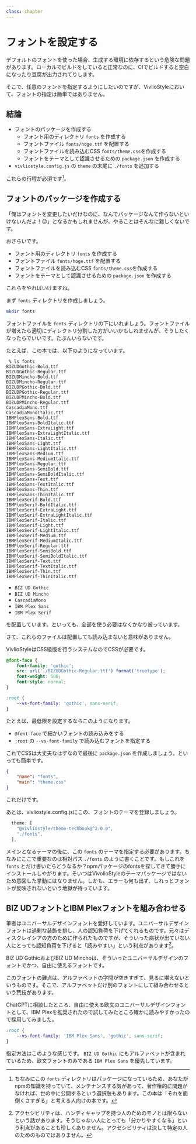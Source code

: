 ```yaml
---
class: chapter
---
```


# フォントを設定する

デフォルトのフォントを使った場合、生成する環境に依存するという危険な問題があります。ローカルでビルドをしていると正常なのに、CIでビルドすると空白になったり豆腐が出力されてりします。

そこで、任意のフォントを指定するようにしたいのですが、VivlioStyleにおいて、フォントの指定は簡単ではありません。

## 結論

* フォントのパッケージを作成する
    * フォント用のディレクトリ `fonts` を作成する
    * フォントファイル `fonts/hoge.ttf` を配置する
    * フォントファイルを読み込むCSS `fonts/theme.css`を作成する
    * フォントをテーマとして認識させるための `package.json` を作成する
* `vivliostyle.config.js` の `theme` の末尾に `./fonts` を追加する

これらの行程が必須です[^create-font-package]。

[^create-font-package]: ちなみにこの `fonts` ディレクトリはパッケージになっているため、あなたがnpmの知識を持っていて、メンテナンスする気があって、著作権的に問題がなければ、世の中に公開するという選択肢もあります。この本は「それを面倒くさすぎる」と考える人向けの本です。

## フォントのパッケージを作成する

「俺はフォントを変更したいだけなのに、なんでパッケージなんて作らないといけないんだよ！😡」となるかもしれませんが、やることはそんなに難しくないです。

おさらいです。

* フォント用のディレクトリ `fonts` を作成する
* フォントファイル `fonts/hoge.ttf` を配置する
* フォントファイルを読み込むCSS `fonts/theme.css`を作成する
* フォントをテーマとして認識させるための `package.json` を作成する

これらをやればいけますね。

まず `fonts` ディレクトリを作成しましょう。

```sh
mkdir fonts
```

フォントファイルを `fonts` ディレクトリの下にいれましょう。フォントファイルが増えたら適切にディレクトリ分割した方がいいかもしれませんが、そうしたくなったらでいいです。たぶんいらないです。

たとえば、この本では、以下のようになっています。

```
 % ls fonts
BIZUDGothic-Bold.ttf
BIZUDGothic-Regular.ttf
BIZUDMincho-Bold.ttf
BIZUDMincho-Regular.ttf
BIZUDPGothic-Bold.ttf
BIZUDPGothic-Regular.ttf
BIZUDPMincho-Bold.ttf
BIZUDPMincho-Regular.ttf
CascadiaMono.ttf
CascadiaMonoItalic.ttf
IBMPlexSans-Bold.ttf
IBMPlexSans-BoldItalic.ttf
IBMPlexSans-ExtraLight.ttf
IBMPlexSans-ExtraLightItalic.ttf
IBMPlexSans-Italic.ttf
IBMPlexSans-Light.ttf
IBMPlexSans-LightItalic.ttf
IBMPlexSans-Medium.ttf
IBMPlexSans-MediumItalic.ttf
IBMPlexSans-Regular.ttf
IBMPlexSans-SemiBold.ttf
IBMPlexSans-SemiBoldItalic.ttf
IBMPlexSans-Text.ttf
IBMPlexSans-TextItalic.ttf
IBMPlexSans-Thin.ttf
IBMPlexSans-ThinItalic.ttf
IBMPlexSerif-Bold.ttf
IBMPlexSerif-BoldItalic.ttf
IBMPlexSerif-ExtraLight.ttf
IBMPlexSerif-ExtraLightItalic.ttf
IBMPlexSerif-Italic.ttf
IBMPlexSerif-Light.ttf
IBMPlexSerif-LightItalic.ttf
IBMPlexSerif-Medium.ttf
IBMPlexSerif-MediumItalic.ttf
IBMPlexSerif-Regular.ttf
IBMPlexSerif-SemiBold.ttf
IBMPlexSerif-SemiBoldItalic.ttf
IBMPlexSerif-Text.ttf
IBMPlexSerif-TextItalic.ttf
IBMPlexSerif-Thin.ttf
IBMPlexSerif-ThinItalic.ttf
```

* `BIZ UD Gothic`
* `BIZ UD Mincho`
* `CascadiaMono`
* `IBM Plex Sans`
* `IBM Plex Serif`

を配置しています。といっても、全部を使う必要はなくかなり被っています。

さて、これらのファイルは配置しても読み込まないと意味がありません。

VivlioStyleはCSS組版を行うシステムなのでCSSが必要です。

```css:theme.css
@font-face {
    font-family: 'gothic';
    src: url('./BIZUDGothic-Regular.ttf') format('truetype');
    font-weight: 500;
    font-style: normal;
}

:root {
    --vs-font-family: 'gothic', sans-serif;
}
```

たとえば、最低限を設定するならこのようになります。

* `@font-face` で細かいフォントの読み込みをする
* `:root` の `--vs-font-family` で読み込むフォントを指定する

これでCSSは大丈夫なはずなので最後に `package.json` を作成しましょう。といっても簡単です。

```json:package.json
{
    "name": "fonts",
    "main": "theme.css"
}
```

これだけです。

あとは、vivliostyle.config.jsにこの、フォントのテーマを登録しましょう。

```js:vivliostyle.config.js
  theme: [
    "@vivliostyle/theme-techbook@^2.0.0",
    "./fonts",
  ],
```

メインとなるテーマの後に、この `fonts` のテーマを指定する必要があります。ちなみにここで重要なのは相対パス `./fonts` のように書くことです。もしこれを `fonts` とだけ書いたらどうなるか？npmパッケージのfontsを探してきて勝手にインストールしやがります。そいつはVivolioStyleのテーマパッケージではないため意図した挙動にはなりません。しかも、エラーも何も出ず、しれっとフォントが反映されないという地獄が待っています。

## BIZ UDフォントとIBM Plexフォントを組み合わせる

筆者はユニバーサルデザインフォントを愛好しています。ユニバーサルデザインフォントは過剰な装飾を排し、人の認知負荷を下げてくれるものです。元々はディスクレイシアの方のために作られたものですが、そういった病状が出ていない人にとっても認知負荷を下げると「読みやすい」という利点があります[^accessibility-for-all]。
[^accessibility-for-all]: アクセシビリティは、ハンディキャップを持つ人のためのモノとは限らないという話があります。そうじゃない人にとっても「分かりやすくなる」という利点があることも珍しくありません。アクセシビリティは決して特定の人のためのものではありません。

BIZ UD GothicおよびBIZ UD Minchoは、そういったユニバーサルデザインのフォントでかつ、自由に使えるフォントです。

このフォントの難点は、アルファベットの字間が空きすぎて、見るに堪えないというものです。そこで、アルファベットだけ別のフォントにして組み合わせるという荒技があります。

ChatGPTに相談したところ、自由に使える欧文のユニバーサルデザインフォントとして、IBM Plexを推奨されたので試してみたところ確かに読みやすかったので採用してみました。

```css
:root {
    --vs-font-family: 'IBM Plex Sans', 'gothic', sans-serif;
}
```

指定方法はこのような感じです。
`BIZ UD Gothic` にもアルファベットが含まれているため、欧文フォントのみである `IBM Plex Sans` を優先しています。

